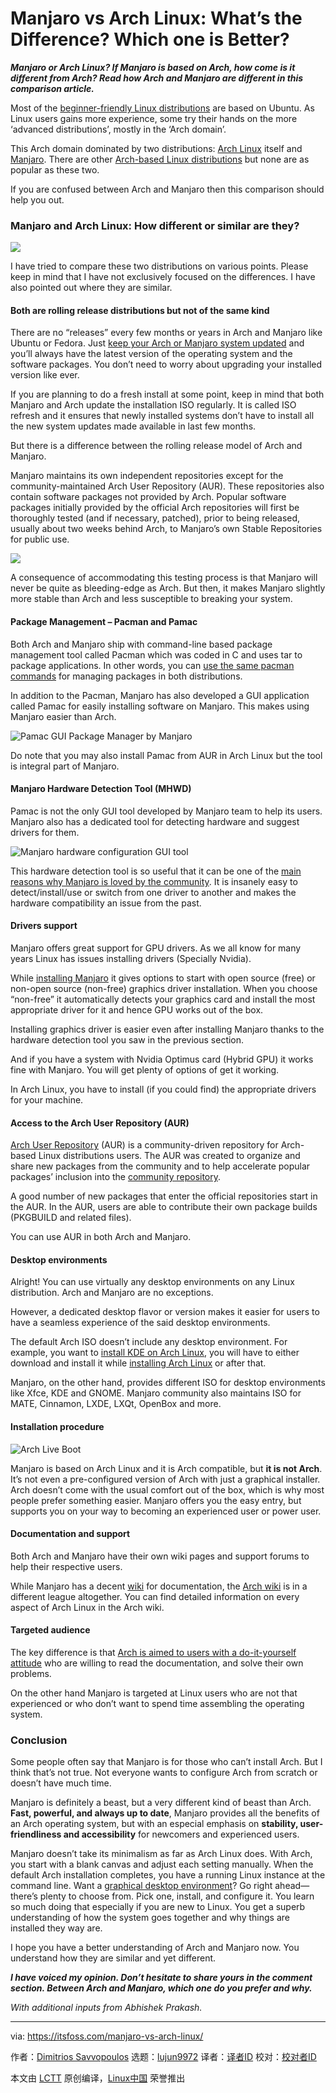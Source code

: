 [#]: collector: (lujun9972)
[#]: translator: ( )
[#]: reviewer: ( )
[#]: publisher: ( )
[#]: url: ( )
[#]: subject: (Manjaro vs Arch Linux: What’s the Difference? Which one is Better?)
[#]: via: (https://itsfoss.com/manjaro-vs-arch-linux/)
[#]: author: (Dimitrios Savvopoulos https://itsfoss.com/author/dimitrios/)

Manjaro vs Arch Linux: What’s the Difference? Which one is Better?
======

_**Manjaro or Arch Linux? If Manjaro is based on Arch, how come is it different from Arch? Read how Arch and Manjaro are different in this comparison article.**_

Most of the [beginner-friendly Linux distributions][1] are based on Ubuntu. As Linux users gains more experience, some try their hands on the more ‘advanced distributions’, mostly in the ‘Arch domain’.

This Arch domain dominated by two distributions: [Arch Linux][2] itself and [Manjaro][3]. There are other [Arch-based Linux distributions][4] but none are as popular as these two.

If you are confused between Arch and Manjaro then this comparison should help you out.

### Manjaro and Arch Linux: How different or similar are they?

![][5]

I have tried to compare these two distributions on various points. Please keep in mind that I have not exclusively focused on the differences. I have also pointed out where they are similar.

#### Both are rolling release distributions but not of the same kind

There are no “releases” every few months or years in Arch and Manjaro like Ubuntu or Fedora. Just [keep your Arch or Manjaro system updated][6] and you’ll always have the latest version of the operating system and the software packages. You don’t need to worry about upgrading your installed version like ever.

If you are planning to do a fresh install at some point, keep in mind that both Manjaro and Arch update the installation ISO regularly. It is called ISO refresh and it ensures that newly installed systems don’t have to install all the new system updates made available in last few months.

But there is a difference between the rolling release model of Arch and Manjaro.

Manjaro maintains its own independent repositories except for the community-maintained Arch User Repository (AUR). These repositories also contain software packages not provided by Arch. Popular software packages initially provided by the official Arch repositories will first be thoroughly tested (and if necessary, patched), prior to being released, usually about two weeks behind Arch, to Manjaro’s own Stable Repositories for public use.

![][7]

A consequence of accommodating this testing process is that Manjaro will never be quite as bleeding-edge as Arch. But then, it makes Manjaro slightly more stable than Arch and less susceptible to breaking your system.

#### Package Management – Pacman and Pamac

Both Arch and Manjaro ship with command-line based package management tool called Pacman which was coded in C and uses tar to package applications. In other words, you can [use the same pacman commands][8] for managing packages in both distributions.

In addition to the Pacman, Manjaro has also developed a GUI application called Pamac for easily installing software on Manjaro. This makes using Manjaro easier than Arch.

![Pamac GUI Package Manager by Manjaro][9]

Do note that you may also install Pamac from AUR in Arch Linux but the tool is integral part of Manjaro.

#### Manjaro Hardware Detection Tool (MHWD)

Pamac is not the only GUI tool developed by Manjaro team to help its users. Manjaro also has a dedicated tool for detecting hardware and suggest drivers for them.

![Manjaro hardware configuration GUI tool][10]

This hardware detection tool is so useful that it can be one of the [main reasons why Manjaro is loved by the community][11]. It is insanely easy to detect/install/use or switch from one driver to another and makes the hardware compatibility an issue from the past.

#### Drivers support

Manjaro offers great support for GPU drivers. As we all know for many years Linux has issues installing drivers (Specially Nvidia).

While [installing Manjaro][12] it gives options to start with open source (free) or non-open source (non-free) graphics driver installation. When you choose “non-free” it automatically detects your graphics card and install the most appropriate driver for it and hence GPU works out of the box.

Installing graphics driver is easier even after installing Manjaro thanks to the hardware detection tool you saw in the previous section.

And if you have a system with Nvidia Optimus card (Hybrid GPU) it works fine with Manjaro. You will get plenty of options of get it working.

In Arch Linux, you have to install (if you could find) the appropriate drivers for your machine.

#### Access to the Arch User Repository (AUR)

[Arch User Repository][13] (AUR) is a community-driven repository for Arch-based Linux distributions users. The AUR was created to organize and share new packages from the community and to help accelerate popular packages’ inclusion into the [community repository][14].

A good number of new packages that enter the official repositories start in the AUR. In the AUR, users are able to contribute their own package builds (PKGBUILD and related files).

You can use AUR in both Arch and Manjaro.

#### Desktop environments

Alright! You can use virtually any desktop environments on any Linux distribution. Arch and Manjaro are no exceptions.

However, a dedicated desktop flavor or version makes it easier for users to have a seamless experience of the said desktop environments.

The default Arch ISO doesn’t include any desktop environment. For example, you want to [install KDE on Arch Linux][15], you will have to either download and install it while [installing Arch Linux][16] or after that.

Manjaro, on the other hand, provides different ISO for desktop environments like Xfce, KDE and GNOME. Manjaro community also maintains ISO for MATE, Cinnamon, LXDE, LXQt, OpenBox and more.

#### Installation procedure

![Arch Live Boot][17]

Manjaro is based on Arch Linux and it is Arch compatible, but **it is not Arch**. It’s not even a pre-configured version of Arch with just a graphical installer. Arch doesn’t come with the usual comfort out of the box, which is why most people prefer something easier. Manjaro offers you the easy entry, but supports you on your way to becoming an experienced user or power user.

#### Documentation and support

Both Arch and Manjaro have their own wiki pages and support forums to help their respective users.

While Manjaro has a decent [wiki][18] for documentation, the [Arch wiki][19] is in a different league altogether. You can find detailed information on every aspect of Arch Linux in the Arch wiki.

#### Targeted audience

The key difference is that [Arch is aimed to users with a do-it-yourself attitude][20] who are willing to read the documentation, and solve their own problems.

On the other hand Manjaro is targeted at Linux users who are not that experienced or who don’t want to spend time assembling the operating system.

### Conclusion

Some people often say that Manjaro is for those who can’t install Arch. But I think that’s not true. Not everyone wants to configure Arch from scratch or doesn’t have much time.

Manjaro is definitely a beast, but a very different kind of beast than Arch. **Fast, powerful, and always up to date**, Manjaro provides all the benefits of an Arch operating system, but with an especial emphasis on **stability, user-friendliness and accessibility** for newcomers and experienced users.

Manjaro doesn’t take its minimalism as far as Arch Linux does. With Arch, you start with a blank canvas and adjust each setting manually. When the default Arch installation completes, you have a running Linux instance at the command line. Want a [graphical desktop environment][21]? Go right ahead—there’s plenty to choose from. Pick one, install, and configure it. You learn so much doing that especially if you are new to Linux. You get a superb understanding of how the system goes together and why things are installed they way are.

I hope you have a better understanding of Arch and Manjaro now. You understand how they are similar and yet different.

_**I have voiced my opinion. Don’t hesitate to share yours in the comment section. Between Arch and Manjaro, which one do you prefer and why.**_

_With additional inputs from Abhishek Prakash._

--------------------------------------------------------------------------------

via: https://itsfoss.com/manjaro-vs-arch-linux/

作者：[Dimitrios Savvopoulos][a]
选题：[lujun9972][b]
译者：[译者ID](https://github.com/译者ID)
校对：[校对者ID](https://github.com/校对者ID)

本文由 [LCTT](https://github.com/LCTT/TranslateProject) 原创编译，[Linux中国](https://linux.cn/) 荣誉推出

[a]: https://itsfoss.com/author/dimitrios/
[b]: https://github.com/lujun9972
[1]: https://itsfoss.com/best-linux-beginners/
[2]: https://www.archlinux.org/
[3]: https://manjaro.org/
[4]: https://itsfoss.com/arch-based-linux-distros/
[5]: https://i0.wp.com/itsfoss.com/wp-content/uploads/2020/08/arch-vs-manjaro.png?ssl=1
[6]: https://itsfoss.com/update-arch-linux/
[7]: https://i2.wp.com/itsfoss.com/wp-content/uploads/2020/06/repositories.png?ssl=1
[8]: https://itsfoss.com/pacman-command/
[9]: https://i1.wp.com/itsfoss.com/wp-content/uploads/2020/05/Pamac.png?resize=800%2C534&ssl=1
[10]: https://i2.wp.com/itsfoss.com/wp-content/uploads/2020/04/hardware-detection.png?ssl=1
[11]: https://itsfoss.com/why-use-manjaro-linux/
[12]: https://itsfoss.com/install-manjaro-linux/
[13]: https://itsfoss.com/aur-arch-linux/
[14]: https://wiki.archlinux.org/index.php/Community_repository
[15]: https://itsfoss.com/install-kde-arch-linux/
[16]: https://itsfoss.com/install-arch-linux/
[17]: https://i1.wp.com/itsfoss.com/wp-content/uploads/2020/05/Arch-live-boot.jpg?ssl=1
[18]: https://wiki.manjaro.org/index.php?title=Main_Page
[19]: https://wiki.archlinux.org/
[20]: https://itsfoss.com/why-arch-linux/
[21]: https://itsfoss.com/best-linux-desktop-environments/
